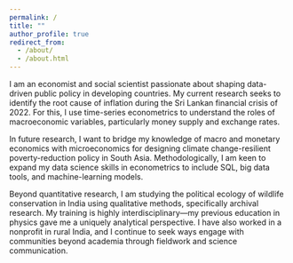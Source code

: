 ```yaml
---
permalink: /
title: ""
author_profile: true
redirect_from: 
  - /about/
  - /about.html
---
```


I am an economist and social scientist passionate about shaping data-driven public policy in developing countries. My current research seeks to identify the root cause of inflation during the Sri Lankan financial crisis of 2022. For this, I use time-series econometrics to understand the roles of macroeconomic variables, particularly money supply and exchange rates.

In future research, I want to bridge my knowledge of macro and monetary economics with microeconomics for designing climate change-resilient poverty-reduction policy in South Asia. Methodologically, I am keen to expand my data science skills in econometrics to include SQL, big data tools, and machine-learning models. 

Beyond quantitative research, I am studying the political ecology of wildlife conservation in India using qualitative methods, specifically archival research. My training is highly interdisciplinary—my previous education in physics gave me a uniquely analytical perspective. I have also worked in a nonprofit in rural India, and I continue to seek ways engage with communities beyond academia through fieldwork and science communication. 




  



  



  



  




